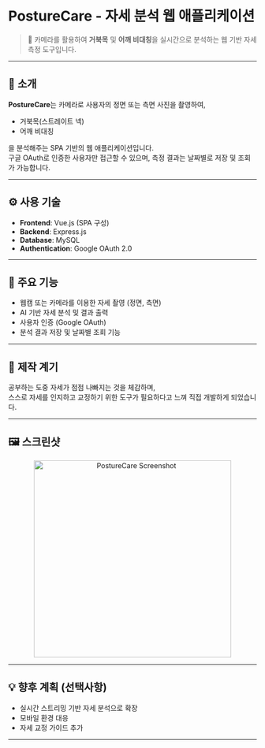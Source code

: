 # PostureCare - 자세 분석 웹 애플리케이션

> 📸 카메라를 활용하여 **거북목** 및 **어깨 비대칭**을 실시간으로 분석하는 웹 기반 자세 측정 도구입니다.

---

## 🧠 소개

**PostureCare**는 카메라로 사용자의 정면 또는 측면 사진을 촬영하여,  
- 거북목(스트레이트 넥)
- 어깨 비대칭

을 분석해주는 SPA 기반의 웹 애플리케이션입니다.  
구글 OAuth로 인증한 사용자만 접근할 수 있으며, 측정 결과는 날짜별로 저장 및 조회가 가능합니다.

---

## ⚙️ 사용 기술

- **Frontend**: Vue.js (SPA 구성)
- **Backend**: Express.js
- **Database**: MySQL
- **Authentication**: Google OAuth 2.0

---

## 📌 주요 기능

- 웹캠 또는 카메라를 이용한 자세 촬영 (정면, 측면)
- AI 기반 자세 분석 및 결과 출력
- 사용자 인증 (Google OAuth)
- 분석 결과 저장 및 날짜별 조회 기능

---

## 🎯 제작 계기

공부하는 도중 자세가 점점 나빠지는 것을 체감하며,  
스스로 자세를 인지하고 교정하기 위한 도구가 필요하다고 느껴 직접 개발하게 되었습니다.

---

## 🖼️ 스크린샷

<p align="center">
  <img src="./screenshot/posturecare-sample.png" alt="PostureCare Screenshot" width="400"/>
</p>

---

## 💡 향후 계획 (선택사항)

- 실시간 스트리밍 기반 자세 분석으로 확장
- 모바일 환경 대응
- 자세 교정 가이드 추가

---

